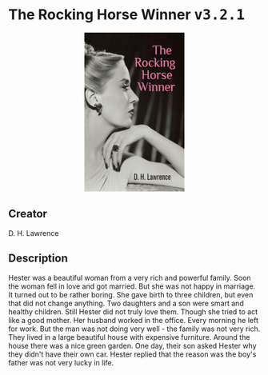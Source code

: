 
# The Rocking Horse Winner <kbd>v3.2.1</kbd>

<center>
  <img src="./cover-1024.jpg"/>
</center>

## Creator
D. H. Lawrence

## Description
Hester was a beautiful woman from a very rich and powerful family. Soon the woman fell in love and got married. But she was not happy in marriage. It turned out to be rather boring. She gave birth to three children, but even that did not change anything. Two daughters and a son were smart and healthy children. Still Hester did not truly love them. Though she tried to act like a good mother. Her husband worked in the office. Every morning he left for work. But the man was not doing very well - the family was not very rich. They lived in a large beautiful house with expensive furniture. Around the house there was a nice green garden. One day, their son asked Hester why they didn't have their own car. Hester replied that the reason was the boy's father was not very lucky in life.
